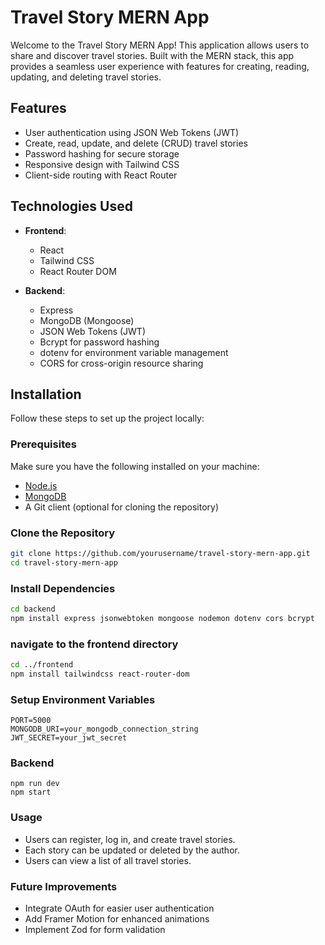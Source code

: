 # Travel Story MERN App

Welcome to the Travel Story MERN App! This application allows users to share and discover travel stories. Built with the MERN stack, this app provides a seamless user experience with features for creating, reading, updating, and deleting travel stories.

## Features

- User authentication using JSON Web Tokens (JWT)
- Create, read, update, and delete (CRUD) travel stories
- Password hashing for secure storage
- Responsive design with Tailwind CSS
- Client-side routing with React Router

## Technologies Used

- **Frontend**: 
  - React
  - Tailwind CSS
  - React Router DOM

- **Backend**: 
  - Express
  - MongoDB (Mongoose)
  - JSON Web Tokens (JWT)
  - Bcrypt for password hashing
  - dotenv for environment variable management
  - CORS for cross-origin resource sharing

## Installation

Follow these steps to set up the project locally:

### Prerequisites

Make sure you have the following installed on your machine:

- [Node.js](https://nodejs.org/)
- [MongoDB](https://www.mongodb.com/try/download/community)
- A Git client (optional for cloning the repository)

### Clone the Repository

```bash
git clone https://github.com/yourusername/travel-story-mern-app.git
cd travel-story-mern-app
```

### Install Dependencies
```bash
cd backend
npm install express jsonwebtoken mongoose nodemon dotenv cors bcrypt
```

### navigate to the frontend directory
```bash
cd ../frontend
npm install tailwindcss react-router-dom
```

### Setup Environment Variables
```
PORT=5000
MONGODB_URI=your_mongodb_connection_string
JWT_SECRET=your_jwt_secret
```

### Backend
```
npm run dev
npm start
```

### Usage
- Users can register, log in, and create travel stories.
- Each story can be updated or deleted by the author.
- Users can view a list of all travel stories.

### Future Improvements
- Integrate OAuth for easier user authentication
- Add Framer Motion for enhanced animations
- Implement Zod for form validation
